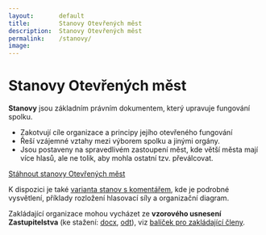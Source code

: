 ```yaml
---
layout:       default
title:        Stanovy Otevřených měst
description:  Stanovy Otevřených měst
permalink:    /stanovy/
image:
---
```


# Stanovy Otevřených měst

**Stanovy** jsou základním právním dokumentem, který upravuje fungování spolku.

* Zakotvují cíle organizace a principy jejího otevřeného fungování
* Řeší vzájemné vztahy mezi výborem spolku a jinými orgány.
* Jsou postaveny na spravedlivém zastoupení měst, kde větší města mají více hlasů, ale ne tolik, aby mohla ostatní tzv. převálcovat.

<a href="/pravo/stanovy/main.pdf" class="button expand success">Stáhnout stanovy Otevřených měst</a>

K dispozici je také [varianta stanov s komentářem](/pravo/stanovy/main_commented.pdf), kde je podrobné vysvětlení, příklady rozložení hlasovací síly a organizační diagram. 

Zakládající organizace mohou vycházet 
ze **vzorového usnesení Zastupitelstva** (ke stažení: [docx](/media/docs/balicek/usneseni2.docx),
[odt](/media/docs/balicek/usneseni2.odt)), viz [balíček pro zakládající členy](/balicek/).

